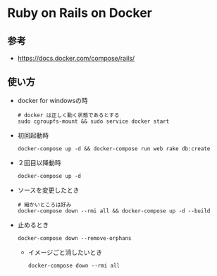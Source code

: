 # Ruby on Rails on Docker
## 参考
- https://docs.docker.com/compose/rails/

## 使い方
- docker for windowsの時
    ```
    # docker は正しく動く状態であるとする
    sudo cgroupfs-mount && sudo service docker start
    ```

- 初回起動時  
    ```
    docker-compose up -d && docker-compose run web rake db:create
    ```

- ２回目以降動時  
    ```
    docker-compose up -d
    ```

- ソースを変更したとき  
    ```
    # 細かいところは好み
    docker-compose down --rmi all && docker-compose up -d --build
    ```

- 止めるとき 
    ```
    docker-compose down --remove-orphans
    ```

    - イメージごと消したいとき  
        ```
        docker-compose down --rmi all
        ```

